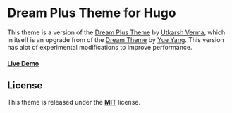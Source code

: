 # Dream Plus Theme for Hugo

This theme is a version of the [Dream Plus Theme](https://github.com/g1eny0ung/hugo-theme-dream) by [Utkarsh Verma](https://github.com/UtkarshVerma/hugo-dream-plus/wiki), which in itself is an upgrade from of the [Dream Theme](https://github.com/g1eny0ung/hugo-theme-dream) by [Yue Yang](https://github.com/g1eny0ung). This version has alot of experimental modifications to improve performance.

#### [Live Demo](https://blog.atlantishq.de)

## License 
This theme is released under the [**MIT**](/LICENSE.MD) license.
